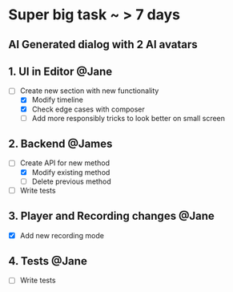 # Super big task ~ > 7 days 

## AI Generated dialog with 2 AI avatars

## 1. UI in Editor @Jane
- [ ] Create new section with new functionality
  - [x] Modify timeline
  - [x] Check edge cases with composer
  - [ ] Add more responsibly tricks to look better on small screen

## 2. Backend @James
- [ ] Create API for new method
  - [x] Modify existing method
  - [ ] Delete previous method
- [ ] Write tests

## 3. Player and Recording changes @Jane
- [x] Add new recording mode

## 4. Tests @Jane
- [ ] Write tests
